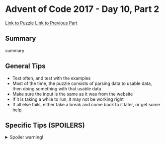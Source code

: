 # Advent of Code 2017 - Day 10, Part 2

[Link to Puzzle](https://adventofcode.com/2017/day/10#part2)
[Link to Previous Part](https://github.com/CodingAP/unofficial-aoc-syllabus/blob/main/years/2017/day10/part1.md)

## Summary
summary

## General Tips
- Test often, and test with the examples
- Most of the time, the puzzle consists of parsing data to usable data, then doing something with that usable data
- Make sure the input is the same as it was from the website
- If it is taking a while to run, it may not be working right
- If all else fails, either take a break and come back to it later, or get some help.

## Specific Tips (SPOILERS)
<details> <summary>Spoiler warning!</summary>

specific tips

</details>